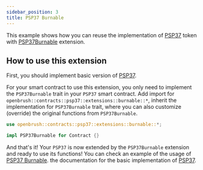 ```yaml
---
sidebar_position: 3
title: PSP37 Burnable
---
```


This example shows how you can reuse the implementation of [PSP37](https://github.com/727-Ventures/openbrush-contracts/tree/main/contracts/token/psp37) token with [PSP37Burnable](https://github.com/727-Ventures/openbrush-contracts/tree/main/contracts/token/psp37/extensions/burnable.rs) extension.

## How to use this extension

First, you should implement basic version of [PSP37](/smart-contracts/PSP37).

For your smart contract to use this extension, you only need to implement the 
`PSP37Burnable` trait in your `PSP37` smart contract. Add import for 
`openbrush::contracts::psp37::extensions::burnable::*`, inherit the implementation for 
`PSP37Burnable` trait, where you can also customize (override) the original functions 
from `PSP37Burnable`.

```rust
use openbrush::contracts::psp37::extensions::burnable::*;

impl PSP37Burnable for Contract {}
```

And that's it! Your `PSP37` is now extended by the `PSP37Burnable` extension and ready to use its functions!
You can check an example of the usage of [PSP37 Burnable](https://github.com/727-Ventures/openbrush-contracts/tree/main/examples/psp37_extensions/burnable).
 the documentation for the basic implementation of [PSP37](/smart-contracts/PSP37).